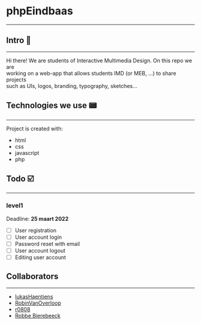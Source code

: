 # phpEindbaas 

-----

## Intro 👋

___
Hi there! We are students of Interactive Multimedia Design.  On this repo we are <br />
working on a web-app that allows students IMD (or MEB, ...) to share projects <br /> such as UIs, logos, branding, typography, sketches...

## Technologies we use 📟

___
Project is created with:

* html
* css
* javascript
* php

## Todo ☑️

___

### level1

Deadline: **25 maart 2022**

- [ ] User registration
- [ ] User account login
- [ ] Password reset with email
- [ ] User account logout
- [ ] Editing user account

## Collaborators️
_____
- [lukasHaentjens](https://github.com/lukasHaentjens "Named link title")
- [RobinVanOverloop](https://github.com/12345123454321 "Named link title")
- [r0808](https://github.com/r0808 "Named link title")
- [Robbe Bierebeeck](https://github.com/RobbeBierebeeck "Named link title")
